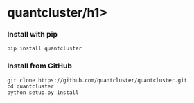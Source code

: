 <h1>quantcluster/h1>

<h3>Install with pip</h3>
<pre><code>pip install quantcluster</code></pre>

<h3>Install from GitHub</h3>
<pre><code>git clone https://github.com/quantcluster/quantcluster.git
cd quantcluster
python setup.py install</code></pre>

